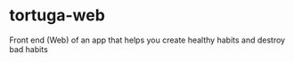 # tortuga-web
Front end (Web) of an app that helps you create healthy habits and destroy bad habits
